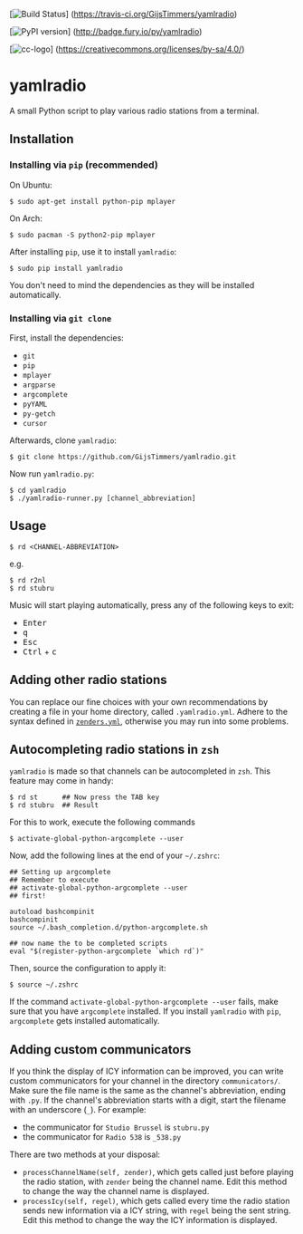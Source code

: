 [![Build Status](https://travis-ci.org/GijsTimmers/yamlradio.svg?branch=master)]
(https://travis-ci.org/GijsTimmers/yamlradio)

[![PyPI version](https://badge.fury.io/py/yamlradio.svg)]
(http://badge.fury.io/py/yamlradio)

[![cc-logo](https://licensebuttons.net/l/by-sa/4.0/88x31.png)]
(https://creativecommons.org/licenses/by-sa/4.0/)


# yamlradio
A small Python script to play various radio stations from a terminal.

## Installation
### Installing via `pip` (recommended)

On Ubuntu:
    
    $ sudo apt-get install python-pip mplayer

On Arch:
    
    $ sudo pacman -S python2-pip mplayer
    
After installing `pip`, use it to install `yamlradio`:

    $ sudo pip install yamlradio

You don't need to mind the dependencies as they will be installed automatically.

### Installing via `git clone`

First, install the dependencies:

- `git`
- `pip`
- `mplayer`
- `argparse`
- `argcomplete`
- `pyYAML`
- `py-getch`
- `cursor`

Afterwards, clone `yamlradio`:

    $ git clone https://github.com/GijsTimmers/yamlradio.git

Now run `yamlradio.py`:

    $ cd yamlradio
    $ ./yamlradio-runner.py [channel_abbreviation]

## Usage

    $ rd <CHANNEL-ABBREVIATION>

e.g.

    $ rd r2nl
    $ rd stubru

Music will start playing automatically, press any of the following keys to exit:

- <kbd>Enter</kbd>
- <kbd>q</kbd>
- <kbd>Esc</kbd>
- <kbd>Ctrl</kbd> + <kbd>c</kbd>

## Adding other radio stations

You can replace our fine choices with your own recommendations by creating
a file in your home directory, called `.yamlradio.yml`. Adhere to the syntax
defined in [`zenders.yml`](yamlradio/zenders.yml), otherwise you may run into 
some problems.

## Autocompleting radio stations in `zsh`
`yamlradio` is made so that channels can be autocompleted in `zsh`. This feature
may come in handy:

    $ rd st      ## Now press the TAB key
    $ rd stubru  ## Result
    
For this to work, execute the following commands

    $ activate-global-python-argcomplete --user
    
Now, add the following lines at the end of your `~/.zshrc`:

    ## Setting up argcomplete
    ## Remember to execute
    ## activate-global-python-argcomplete --user
    ## first!

    autoload bashcompinit
    bashcompinit
    source ~/.bash_completion.d/python-argcomplete.sh

    ## now name the to be completed scripts
    eval "$(register-python-argcomplete `which rd`)"

Then, source the configuration to apply it:

    $ source ~/.zshrc

If the command `activate-global-python-argcomplete --user` fails, make sure that
you have `argcomplete` installed. If you install `yamlradio` with `pip`, 
`argcomplete` gets installed automatically.

## Adding custom communicators

If you think the display of ICY information can be improved, you can write
custom communicators for your channel in the directory `communicators/`. 
Make sure the file name is the same as the channel's abbreviation, ending with
`.py`. If the channel's abbreviation starts with a digit, start the filename
with an underscore (`_`). For example:

- the communicator for `Studio Brussel` is `stubru.py`
- the communicator for `Radio 538` is `_538.py`

There are two methods at your disposal:

- `processChannelName(self, zender)`, which gets called just before playing
the radio station, with `zender` being the channel name. Edit this method to 
change the way the channel name is displayed.
- `processIcy(self, regel)`, which gets called every time the radio station
sends new information via a ICY string, with `regel` being the sent string. Edit
this method to change the way the ICY information is displayed.